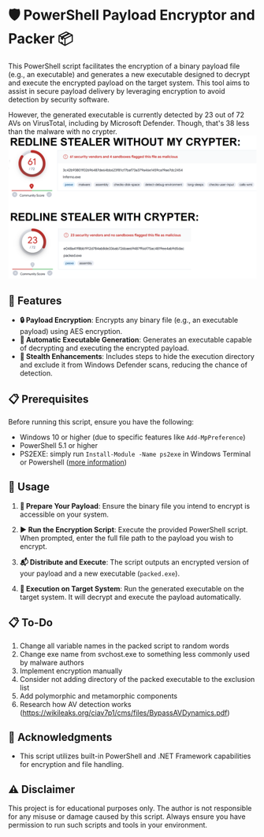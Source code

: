 # 🛡 PowerShell Payload Encryptor and Packer 📦

This PowerShell script facilitates the encryption of a binary payload file (e.g., an executable) and generates a new executable designed to decrypt and execute the encrypted payload on the target system. This tool aims to assist in secure payload delivery by leveraging encryption to avoid detection by security software.

However, the generated executable is currently detected by 23 out of 72 AVs on VirusTotal, including by Microsoft Defender. Though, that's 38 less than the malware with no crypter.
![VirusTotal Screenshot](virustotal.png)



## 🌟 Features

- **🔒 Payload Encryption**: Encrypts any binary file (e.g., an executable payload) using AES encryption.
- **📄 Automatic Executable Generation**: Generates an executable capable of decrypting and executing the encrypted payload.
- **👻 Stealth Enhancements**: Includes steps to hide the execution directory and exclude it from Windows Defender scans, reducing the chance of detection.

## 📋 Prerequisites

Before running this script, ensure you have the following:

- Windows 10 or higher (due to specific features like `Add-MpPreference`)
- PowerShell 5.1 or higher
- PS2EXE: simply run `Install-Module -Name ps2exe` in Windows Terminal or Powershell ([more information](https://www.powershellgallery.com/packages/ps2exe/1.0.13))

## 🚀 Usage

1. **📁 Prepare Your Payload**: Ensure the binary file you intend to encrypt is accessible on your system.

2. **▶️ Run the Encryption Script**: Execute the provided PowerShell script. When prompted, enter the full file path to the payload you wish to encrypt.

3. **📬 Distribute and Execute**: The script outputs an encrypted version of your payload and a new executable (`packed.exe`).

4. **🎯 Execution on Target System**: Run the generated executable on the target system. It will decrypt and execute the payload automatically.

## 📋 To-Do

1. Change all variable names in the packed script to random words
2. Change exe name from svchost.exe to something less commonly used by malware authors
3. Implement encryption manually
4. Consider not adding directory of the packed executable to the exclusion list
5. Add polymorphic and metamorphic components
6. Research how AV detection works (https://wikileaks.org/ciav7p1/cms/files/BypassAVDynamics.pdf)

## 💖 Acknowledgments

- This script utilizes built-in PowerShell and .NET Framework capabilities for encryption and file handling.

## ⚠️ Disclaimer

This project is for educational purposes only. The author is not responsible for any misuse or damage caused by this script. Always ensure you have permission to run such scripts and tools in your environment.

